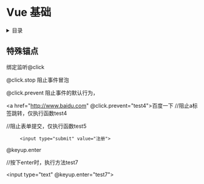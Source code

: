 # Vue 基础

<!-- markdown="1" is required for GitHub Pages to render the TOC properly. -->
<details markdown="1">
  <summary>目录</summary>

- [特殊锚点](#特殊锚点)
- [空格](#空格)
</details>

## 特殊锚点

绑定监听@click

@click.stop 阻止事件冒泡

@click.prevent 阻止事件的默认行为，

<a href="http://www.baidu.com" @click.prevent="test4">百度一下</a>   //阻止a标签跳转，仅执行函数test4

<form  action="/xxx"   @submit.prevent="test5">   //阻止表单提交，仅执行函数test5

         <input type="submit" value="注册">
</form>

@keyup.enter

//按下enter时，执行方法test7

<input type="text" @keyup.enter="test7">